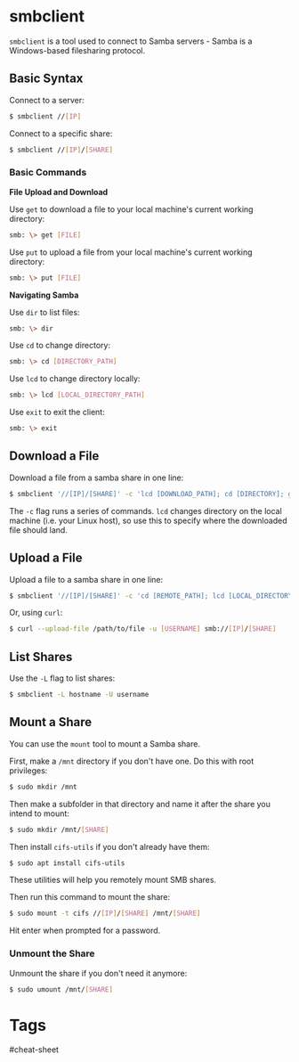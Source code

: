 # smbclient

`smbclient` is a tool used to connect to Samba servers - Samba is a Windows-based filesharing protocol.

## Basic Syntax

Connect to a server:

```bash
$ smbclient //[IP]
```

Connect to a specific share:

```bash
$ smbclient //[IP]/[SHARE]
```

### Basic Commands

**File Upload and Download**

Use `get` to download a file to your local machine's current working directory:

```bash
smb: \> get [FILE]
```

Use `put` to upload a file from your local machine's current working directory:

```bash
smb: \> put [FILE]
```

**Navigating Samba**

Use `dir` to list files:

```bash
smb: \> dir
```

Use `cd` to change directory:

```bash
smb: \> cd [DIRECTORY_PATH]
```

Use `lcd` to change directory locally:

```bash
smb: \> lcd [LOCAL_DIRECTORY_PATH]
```

Use `exit` to exit the client:

```bash
smb: \> exit
```

## Download a File

Download a file from a samba share in one line:

```bash
$ smbclient '//[IP]/[SHARE]' -c 'lcd [DOWNLOAD_PATH]; cd [DIRECTORY]; get [FILENAME]'
```

The `-c` flag runs a series of commands. `lcd` changes directory on the local machine (i.e. your Linux host), so use this to specify where the downloaded file should land.

## Upload a File

Upload a file to a samba share in one line:

```bash
$ smbclient '//[IP]/[SHARE]' -c 'cd [REMOTE_PATH]; lcd [LOCAL_DIRECTORY]; put [LOCAL_FILENAME]'
```

Or, using `curl`:

```bash
$ curl --upload-file /path/to/file -u [USERNAME] smb://[IP]/[SHARE]
```

## List Shares

Use the `-L` flag to list shares:

```bash
$ smbclient -L hostname -U username
```

## Mount a Share

You can use the `mount` tool to mount a Samba share.

First, make a `/mnt` directory if you don't have one. Do this with root privileges:

```bash
$ sudo mkdir /mnt
```

Then make a subfolder in that directory and name it after the share you intend to mount:

```bash
$ sudo mkdir /mnt/[SHARE]
```

Then install `cifs-utils` if you don't already have them:

```bash
$ sudo apt install cifs-utils
```

These utilities will help you remotely mount SMB shares.

Then run this command to mount the share:

```bash
$ sudo mount -t cifs //[IP]/[SHARE] /mnt/[SHARE]
```

Hit enter when prompted for a password.

### Unmount the Share

Unmount the share if you don't need it anymore:

```bash
$ sudo umount /mnt/[SHARE]
```

# Tags

#cheat-sheet